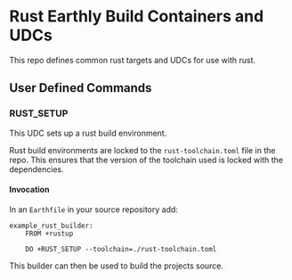 # Rust Earthly Build Containers and UDCs

<!-- cspell: words rustup -->

This repo defines common rust targets and UDCs for use with rust.

## User Defined Commands

### RUST_SETUP

This UDC sets up a rust build environment.

Rust build environments are locked to the `rust-toolchain.toml` file in the repo.
This ensures that the version of the toolchain used is locked with the dependencies.

#### Invocation

In an `Earthfile` in your source repository add:

```Earthfile
example_rust_builder:
    FROM +rustup

    DO +RUST_SETUP --toolchain=./rust-toolchain.toml
```

This builder can then be used to build the projects source.

